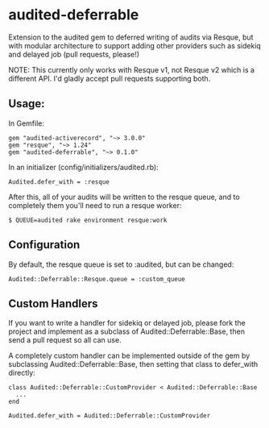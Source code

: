 # audited-deferrable

Extension to the audited gem to deferred writing of audits via Resque, but with modular architecture to support adding other providers such as sidekiq and delayed job (pull requests, please!)

NOTE: This currently only works with Resque v1, not Resque v2 which is a different API. I'd gladly accept pull requests supporting both.

## Usage:

In Gemfile:

    gem "audited-activerecord", "~> 3.0.0"
    gem "resque", "~> 1.24"
    gem "audited-deferrable", "~> 0.1.0"

In an initializer (config/initializers/audited.rb):

    Audited.defer_with = :resque

After this, all of your audits will be written to the resque queue, and to completely them you'll need to run a resque worker:

    $ QUEUE=audited rake environment resque:work

## Configuration

By default, the resque queue is set to :audited, but can be changed:

    Audited::Deferrable::Resque.queue = :custom_queue

## Custom Handlers

If you want to write a handler for sidekiq or delayed job, please fork the project and implement as a subclass of Audited::Deferrable::Base, then send a pull request so all can use.

A completely custom handler can be implemented outside of the gem by subclassing Audited::Deferrable::Base, then setting that class to defer_with directly:

    class Audited::Deferrable::CustomProvider < Audited::Deferrable::Base
      ...
    end
    
    Audited.defer_with = Audited::Deferrable::CustomProvider


